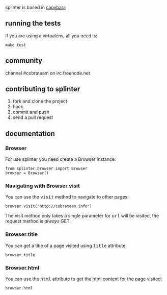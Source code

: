 splinter is based in [capybara](http://github.com/jnicklas/capybara)



## running the tests

if you are using a virtualenv, all you need is:

    make test

## community

channel #cobrateam on irc.freenode.net

## contributing to splinter

1. fork and clone the project
2. hack
3. commit and push
4. send a pull request

## documentation

### Browser

For use splinter you need create a Browser instance:

    from splinter.browser import Browser
    browser = Browser()

### Navigating with Browser.visit

You can use the <tt>visit</tt> method to navigate to other pages:
    
    browser.visit('http://cobrateam.info')

The visit method only takes a single parameter for <tt>url</tt> will be visited, the request method is *always*
GET.

### Browser.title

You can get a title of a page visited using <tt>title</tt> attribute:

    browser.title
    
### Browser.html

You can use the <tt>html</tt> attribute to get the html content for the page visited:

    browser.html